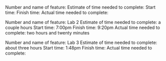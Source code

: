 Number and name of feature:
Estimate of time needed to complete: 
Start time: 
Finish time: 
Actual time needed to complete: 

Number and name of feature: Lab 2
Estimate of time needed to complete: a couple hours
Start time: 7:00pm
Finish time: 9:20pm
Actual time needed to complete: two hours and twenty minutes

Number and name of feature: Lab 3
Estimate of time needed to complete: about three hours
Start time: 1:48pm
Finish time: 
Actual time needed to complete: 